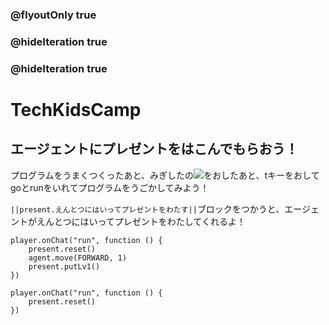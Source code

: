 ### @flyoutOnly true
### @hideIteration true
### @hideIteration true

# TechKidsCamp

## エージェントにプレゼントをはこんでもらおう！

プログラムをうまくつくったあと、みぎしたの![](https://raw.githubusercontent.com/camp-minecraft/TechkidsCampTutorial/master/images/playbutton.png)をおしたあと、tキーをおしてgoとrunをいれてプログラムをうごかしてみよう！

``||present.えんとつにはいってプレゼントをわたす||``ブロックをつかうと、エージェントがえんとつにはいってプレゼントをわたしてくれるよ！

```ghost
player.onChat("run", function () {
    present.reset()
    agent.move(FORWARD, 1)
    present.putLv1()
})
```

```template
player.onChat("run", function () {
    present.reset()
})
```